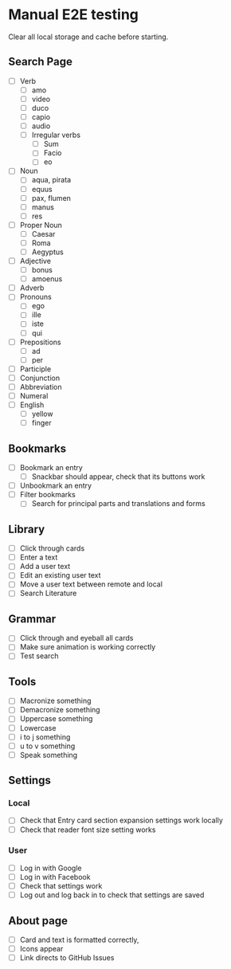 # Manual E2E testing

Clear all local storage and cache before starting.

## Search Page

- [ ] Verb
  - [ ] amo
  - [ ] video
  - [ ] duco
  - [ ] capio
  - [ ] audio
  - [ ] Irregular verbs
    - [ ] Sum
    - [ ] Facio
    - [ ] eo
- [ ] Noun
  - [ ] aqua, pirata
  - [ ] equus
  - [ ] pax, flumen
  - [ ] manus
  - [ ] res
- [ ] Proper Noun
  - [ ] Caesar
  - [ ] Roma
  - [ ] Aegyptus
- [ ] Adjective
  - [ ] bonus
  - [ ] amoenus
- [ ] Adverb
- [ ] Pronouns
  - [ ] ego
  - [ ] ille
  - [ ] iste
  - [ ] qui
- [ ] Prepositions
  - [ ] ad
  - [ ] per
- [ ] Participle
- [ ] Conjunction
- [ ] Abbreviation
- [ ] Numeral
- [ ] English
  - [ ] yellow
  - [ ] finger

## Bookmarks

- [ ] Bookmark an entry
  - [ ] Snackbar should appear, check that its buttons work
- [ ] Unbookmark an entry
- [ ] Filter bookmarks
  - [ ] Search for principal parts and translations and forms

## Library

- [ ] Click through cards
- [ ] Enter a text
- [ ] Add a user text
- [ ] Edit an existing user text
- [ ] Move a user text between remote and local
- [ ] Search Literature

## Grammar

- [ ] Click through and eyeball all cards
- [ ] Make sure animation is working correctly
- [ ] Test search

## Tools

- [ ] Macronize something
- [ ] Demacronize something
- [ ] Uppercase something
- [ ] Lowercase
- [ ] i to j something
- [ ] u to v something
- [ ] Speak something

## Settings

### Local

- [ ] Check that Entry card section expansion settings work locally
- [ ] Check that reader font size setting works

### User

- [ ] Log in with Google
- [ ] Log in with Facebook
- [ ] Check that settings work
- [ ] Log out and log back in to check that settings are saved

## About page

- [ ] Card and text is formatted correctly,
- [ ] Icons appear
- [ ] Link directs to GitHub Issues
